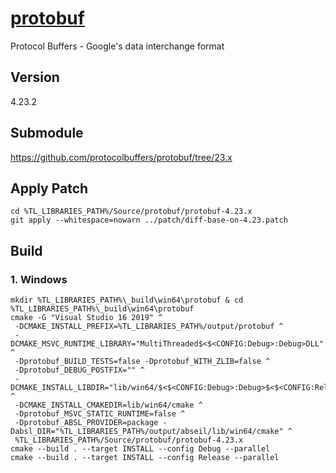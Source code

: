 # [protobuf](https://github.com/protocolbuffers/protobuf)
Protocol Buffers - Google's data interchange format

## Version
4.23.2

## Submodule
https://github.com/protocolbuffers/protobuf/tree/23.x

## Apply Patch
```
cd %TL_LIBRARIES_PATH%/Source/protobuf/protobuf-4.23.x
git apply --whitespace=nowarn ../patch/diff-base-on-4.23.patch
```

## Build

### 1. Windows
```
mkdir %TL_LIBRARIES_PATH%\_build\win64\protobuf & cd %TL_LIBRARIES_PATH%\_build\win64\protobuf
cmake -G "Visual Studio 16 2019" ^
 -DCMAKE_INSTALL_PREFIX=%TL_LIBRARIES_PATH%/output/protobuf ^
 -DCMAKE_MSVC_RUNTIME_LIBRARY="MultiThreaded$<$<CONFIG:Debug>:Debug>DLL" ^
 -Dprotobuf_BUILD_TESTS=false -Dprotobuf_WITH_ZLIB=false ^
 -Dprotobuf_DEBUG_POSTFIX="" ^
 -DCMAKE_INSTALL_LIBDIR="lib/win64/$<$<CONFIG:Debug>:Debug>$<$<CONFIG:Release>:Release>" ^
 -DCMAKE_INSTALL_CMAKEDIR=lib/win64/cmake ^
 -Dprotobuf_MSVC_STATIC_RUNTIME=false ^
 -Dprotobuf_ABSL_PROVIDER=package -Dabsl_DIR="%TL_LIBRARIES_PATH%/output/abseil/lib/win64/cmake" ^
 %TL_LIBRARIES_PATH%/Source/protobuf/protobuf-4.23.x
cmake --build . --target INSTALL --config Debug --parallel
cmake --build . --target INSTALL --config Release --parallel
```
